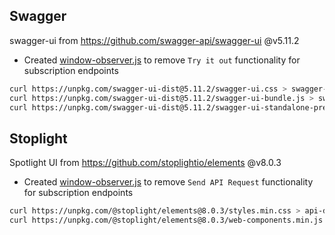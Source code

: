 ## Swagger

swagger-ui from https://github.com/swagger-api/swagger-ui @v5.11.2
- Created [window-observer.js](swagger-ui/window-observer.js) to remove `Try it out` functionality for subscription endpoints

```bash
curl https://unpkg.com/swagger-ui-dist@5.11.2/swagger-ui.css > swagger-ui/swagger-ui.css
curl https://unpkg.com/swagger-ui-dist@5.11.2/swagger-ui-bundle.js > swagger-ui/swagger-ui-bundle.js
curl https://unpkg.com/swagger-ui-dist@5.11.2/swagger-ui-standalone-preset.js > swagger-ui/swagger-ui-standalone-preset.js
```

## Stoplight
Spotlight UI from https://github.com/stoplightio/elements @v8.0.3
- Created [window-observer.js](stoplight-ui/window-observer.js) to remove `Send API Request` functionality for subscription endpoints

```bash
curl https://unpkg.com/@stoplight/elements@8.0.3/styles.min.css > api-docs/styles.min.css
curl https://unpkg.com/@stoplight/elements@8.0.3/web-components.min.js > api-docs/web-components.min.js
```
